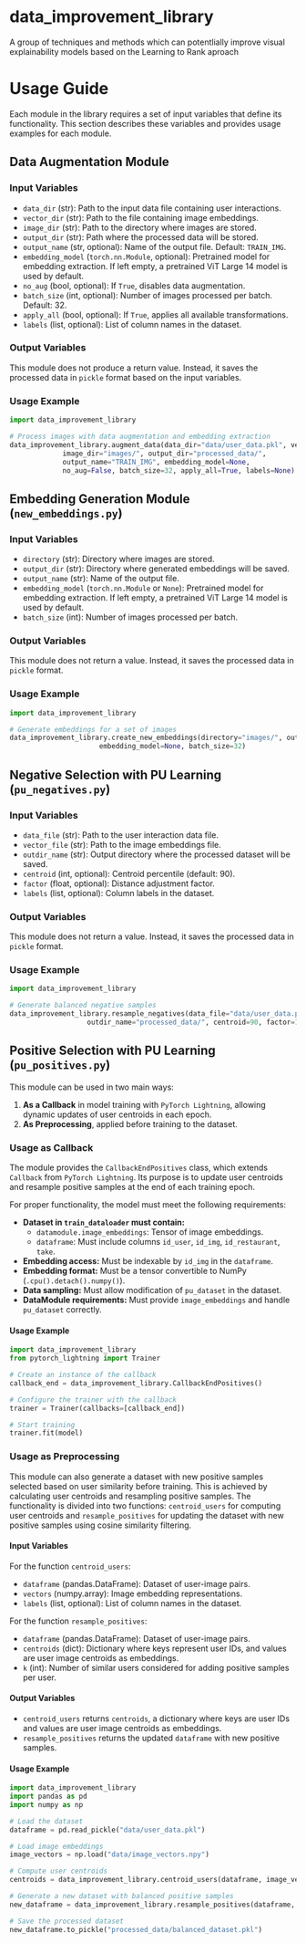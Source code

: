 # data_improvement_library
A group of techniques and methods which can potentlially improve visual explainability models based on the Learning to Rank aproach
# Usage Guide

Each module in the library requires a set of input variables that define its functionality. This section describes these variables and provides usage examples for each module.

## Data Augmentation Module

### Input Variables

- `data_dir` (str): Path to the input data file containing user interactions.
- `vector_dir` (str): Path to the file containing image embeddings.
- `image_dir` (str): Path to the directory where images are stored.
- `output_dir` (str): Path where the processed data will be stored.
- `output_name` (str, optional): Name of the output file. Default: `TRAIN_IMG`.
- `embedding_model` (`torch.nn.Module`, optional): Pretrained model for embedding extraction. If left empty, a pretrained ViT Large 14 model is used by default.
- `no_aug` (bool, optional): If `True`, disables data augmentation.
- `batch_size` (int, optional): Number of images processed per batch. Default: 32.
- `apply_all` (bool, optional): If `True`, applies all available transformations.
- `labels` (list, optional): List of column names in the dataset.

### Output Variables

This module does not produce a return value. Instead, it saves the processed data in `pickle` format based on the input variables.

### Usage Example

```python
import data_improvement_library

# Process images with data augmentation and embedding extraction
data_improvement_library.augment_data(data_dir="data/user_data.pkl", vector_dir="data/image_vectors.pkl",
             image_dir="images/", output_dir="processed_data/",
             output_name="TRAIN_IMG", embedding_model=None,
             no_aug=False, batch_size=32, apply_all=True, labels=None)
```

## Embedding Generation Module (`new_embeddings.py`)

### Input Variables

- `directory` (str): Directory where images are stored.
- `output_dir` (str): Directory where generated embeddings will be saved.
- `output_name` (str): Name of the output file.
- `embedding_model` (`torch.nn.Module` or `None`): Pretrained model for embedding extraction. If left empty, a pretrained ViT Large 14 model is used by default.
- `batch_size` (int): Number of images processed per batch.

### Output Variables

This module does not return a value. Instead, it saves the processed data in `pickle` format.

### Usage Example

```python
import data_improvement_library

# Generate embeddings for a set of images
data_improvement_library.create_new_embeddings(directory="images/", output_dir="embeddings/", output_name="img_vectors.pkl",
                      embedding_model=None, batch_size=32)
```

## Negative Selection with PU Learning (`pu_negatives.py`)

### Input Variables

- `data_file` (str): Path to the user interaction data file.
- `vector_file` (str): Path to the image embeddings file.
- `outdir_name` (str): Output directory where the processed dataset will be saved.
- `centroid` (int, optional): Centroid percentile (default: 90).
- `factor` (float, optional): Distance adjustment factor.
- `labels` (list, optional): Column labels in the dataset.

### Output Variables

This module does not return a value. Instead, it saves the processed data in `pickle` format.

### Usage Example

```python
import data_improvement_library

# Generate balanced negative samples
data_improvement_library.resample_negatives(data_file="data/user_data.pkl", vector_file="data/image_vectors.pkl",
                   outdir_name="processed_data/", centroid=90, factor=1.0)
```

## Positive Selection with PU Learning (`pu_positives.py`)

This module can be used in two main ways:

1. **As a Callback** in model training with `PyTorch Lightning`, allowing dynamic updates of user centroids in each epoch.
2. **As Preprocessing**, applied before training to the dataset.

### Usage as Callback

The module provides the `CallbackEndPositives` class, which extends `Callback` from `PyTorch Lightning`. Its purpose is to update user centroids and resample positive samples at the end of each training epoch.

For proper functionality, the model must meet the following requirements:

- **Dataset in `train_dataloader` must contain:**
  - `datamodule.image_embeddings`: Tensor of image embeddings.
  - `dataframe`: Must include columns `id_user`, `id_img`, `id_restaurant`, `take`.
- **Embedding access:** Must be indexable by `id_img` in the `dataframe`.
- **Embedding format:** Must be a tensor convertible to NumPy (`.cpu().detach().numpy()`).
- **Data sampling:** Must allow modification of `pu_dataset` in the dataset.
- **DataModule requirements:** Must provide `image_embeddings` and handle `pu_dataset` correctly.

#### Usage Example

```python
import data_improvement_library
from pytorch_lightning import Trainer

# Create an instance of the callback
callback_end = data_improvement_library.CallbackEndPositives()

# Configure the trainer with the callback
trainer = Trainer(callbacks=[callback_end])

# Start training
trainer.fit(model)
```

### Usage as Preprocessing

This module can also generate a dataset with new positive samples selected based on user similarity before training. This is achieved by calculating user centroids and resampling positive samples. The functionality is divided into two functions: `centroid_users` for computing user centroids and `resample_positives` for updating the dataset with new positive samples using cosine similarity filtering.

#### Input Variables

For the function `centroid_users`:

- `dataframe` (pandas.DataFrame): Dataset of user-image pairs.
- `vectors` (numpy.array): Image embedding representations.
- `labels` (list, optional): List of column names in the dataset.

For the function `resample_positives`:

- `dataframe` (pandas.DataFrame): Dataset of user-image pairs.
- `centroids` (dict): Dictionary where keys represent user IDs, and values are user image centroids as embeddings.
- `k` (int): Number of similar users considered for adding positive samples per user.

#### Output Variables

- `centroid_users` returns `centroids`, a dictionary where keys are user IDs and values are user image centroids as embeddings.
- `resample_positives` returns the updated `dataframe` with new positive samples.

#### Usage Example

```python
import data_improvement_library
import pandas as pd
import numpy as np

# Load the dataset
dataframe = pd.read_pickle("data/user_data.pkl")

# Load image embeddings
image_vectors = np.load("data/image_vectors.npy")

# Compute user centroids
centroids = data_improvement_library.centroid_users(dataframe, image_vectors)

# Generate a new dataset with balanced positive samples
new_dataframe = data_improvement_library.resample_positives(dataframe, centroids, 3)

# Save the processed dataset
new_dataframe.to_pickle("processed_data/balanced_dataset.pkl")
```

